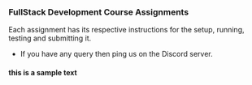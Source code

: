 ### FullStack Development Course Assignments
Each assignment has its respective instructions for the setup, running, testing and submitting it.

- If you have any query then ping us on the Discord server.

#### this is a sample text


